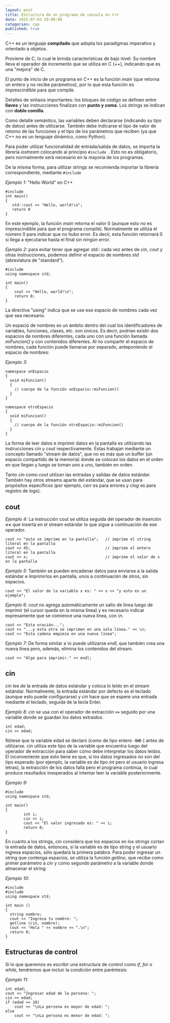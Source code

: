 ```yaml
---
layout: post
title: Estructura de un programa de consola en C++
date: 2015-07-03 19:00:00
categories: cpp
published: true
---
```


C++ es un lenguaje **compilado** que adopta los paradigmas imperativo y orientado a objetos.

Proviene de C, lo cual le brinda características de bajo nivel. Su nombre lleva el operador de incremento que se utiliza en C (++), indicando que es una "mejora" de C.

El punto de inicio de un programa en C++ es la función _main_ (que retorna un entero y no recibe parámetros), por lo que esta función es imprescindible para que compile.

Detalles de sintaxis importantes: los bloques de código se definen entre **llaves** y las instrucciones finalizan con **punto y coma**. Los strings se indican con **doble comilla**.

Como detalle semántico, las variables deben declararse (indicando su tipo de datos) antes de utilizarse. También debe indicarse el tipo de valor de retorno de las funciones y el tipo de los parámetros que reciben (ya que C++ no es un lenguaje dinámico, como Python).

Para poder utilizar funcionalidad de entrada/salida de datos, se importa la librería _iostream_ colocando al principio <code>#include <iostream></code>. Esto no es obligatorio, pero normalmente será necesario en la mayoría de los programas.

De la misma forma, para utilizar strings se recomienda importar la librería correspondiente, mediante <code>#include <string></code>


_Ejemplo 1:_ "Hello World" en C++

<pre><code>#include <iostream>
int main()
{
   std::cout << "Hello, world!\n";
   return 0
}</code></pre>

En este ejemplo, la función _main_ retorna el valor 0 (aunque esto no es imprescindible para que el programa compile). Normalmente se utiliza el número 0 para indicar que no hubo error. Es decir, esta función retornará 0 si llega a ejecutarse hasta el final sin ningún error.


_Ejemplo 2:_ para evitar tener que agregar _std::_ cada vez antes de _cin_, _cout_ y otras instrucciones, podemos definir el espacio de nombres _std_ (abreviatura de "standard").

<pre><code>#include <iostream>
using namespace std;

int main() 
{
    cout << "Hello, world!\n";
    return 0; 
}</code></pre>

La directiva "using" indica que se use ese espacio de nombres cada vez que sea necesario.

Un espacio de nombres es un ámbito dentro del cual los identificadores de variables, funciones, clases, etc. son únicos. Es decir, podrían existir dos espacios de nombres diferentes, cada uno con una función llamada _miFuncion()_ y con contenidos diferentes. Al no compartir el espacio de nombres, cada función puede llamarse por separado, anteponiendo el espacio de nombres:

_Ejemplo 3:_

<pre><code>namespace unEspacio
{
  void miFuncion()
  {
    // cuerpo de la función unEspacio::miFuncion()
  }
}

namespace otroEspacio
{
  void miFuncion()
  {
    // cuerpo de la función otroEspacio::miFuncion()
  }
}</code></pre>


La forma de leer datos e imprimir datos en la pantalla es utilizando las instrucciones _cin_ y _cout_ respectivamente. Éstas trabajan mediante un concepto llamado "stream de datos", que no es más que un buffer (un espacio compartido de la memoria) donde se colocan los datos en el orden en que llegan y luego se toman uno a uno, también en orden.

Tanto _cin_ como _cout_ utilizan las entradas y salidas de datos estándar. También hay otros streams aparte del estándar, que se usan para propósitos específicos (por ejemplo, _cerr_ es para errores y _clog_ es para registro de _logs_).

## cout

_Ejemplo 4:_ La instrucción cout se utiliza seguida del operador de inserción **<<** que inserta en el stream estándar lo que sigue a continuación de ese operador.

<pre><code>cout << "esto se imprime en la pantalla";   // imprime el string literal en la pantalla
cout << 45;                                 // imprime el entero literal en la pantalla
cout << x;                                  // imprime el valor de x en la pantalla</code></pre>

_Ejemplo 5:_ También se pueden encadenar datos para enviarse a la salida estándar e imprimirlos en pantalla, unos a continuación de otros, sin espacios.

<pre><code>cout << "El valor de la variable x es: " << x << "y esto es un ejemplo";</code></pre>

_Ejemplo 6: cout_ no agrega automáticamente un salto de línea luego de imprimir (el cursor queda en la misma línea) y es necesario indicar expresamente que se comience una nueva línea, con _\n_.

<pre><code>cout << "Esta oración...";
cout << "...y esta otra se imprimen en una sola línea." << \n; 
cout << "Esta cadena empieza en una nueva línea";</code></pre>

_Ejemplo 7:_ De forma similar a \n puede utilizarse _endl_, que también crea una nueva línea pero, además, elimina los contenidos del stream.

<pre><code>cout << "Algo para imprimir." << endl;</code></pre>

## cin

_cin_ lee de la entrada de datos estándar y coloca lo leído en el stream estándar. Normalmente, la entrada estándar por defecto es el teclado (aunque esto puede configurarse) y _cin_ hace que se espere una entrada mediante el teclado, seguida de la tecla Enter.

_Ejemplo 8: cin_ se usa con el operador de extracción **`>>`** seguido por una variable donde se guardan los datos extraídos.

<pre><code>int edad;
cin >> edad;</code></pre>

Nótese que la variable edad se declaró (como de tipo entero -**int**-) antes de utilizarse. cin utiliza este tipo de la variable que encuentra luego del operador de extracción para saber cómo debe interpretar los datos leídos. El inconveniente que esto tiene es que, si los datos ingresados no son del tipo esperado (por ejemplo, la variable es de tipo _int_ pero el usuario ingresa letras), la extracción de los datos falla pero el programa continúa, lo cual produce resultados inesperados al intentar leer la variable posteriormente.

_Ejemplo 9:_

<pre><code>#include <iostream>
using namespace std;
     
int main()
{
    	int i;
    	cin >> i;
    	cout << "El valor ingresado es: " << i;
    	return 0;
}</code></pre>

En cuanto a los strings, _cin_ considera que los espacios en los strings cortan la entrada de datos, entonces, si la variable es de tipo string y el usuario ingresa espacios, sólo quedará la primera palabra. Para poder ingresar un string que contenga espacios, se utiliza la función _getline_, que recibe como primer parámetro a _cin_ y como segundo parámetro a la variable donde almacenar el string:

_Ejemplo 10:_

<pre><code>#include <iostream>
#include <string>
using namespace std;

int main ()
{
  string nombre;
  cout << "Ingresa tu nombre: ";
  getline (cin, nombre);
  cout << "Hola " << nombre << ".\n";
  return 0;
}</code></pre>

## Estructuras de control

Si lo que queremos es escribir una estructura de control como _if_, _for_ o _while_, tendremos que incluir la condición entre paréntesis:

_Ejemplo 11:_

<pre><code>int edad;
cout << "Ingresar edad de la persona: ";
cin >> edad;
if (edad >= 18)
    cout << "\nLa persona es mayor de edad: ";
else
    cout << "\nLa persona es menor de edad: ";</code></pre>
